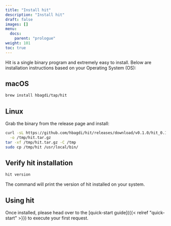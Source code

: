 ```yaml
---
title: "Install hit"
description: "Install hit"
draft: false
images: []
menu:
  docs:
    parent: "prologue"
weight: 101
toc: true
---
```


Hit is a single binary program and extremely easy to install.
Below are installation instructions based on your Operating System (OS):

## macOS

```bash
brew install hbagdi/tap/hit
```

## Linux

Grab the binary from the release page and install:

```bash
curl -sL https://github.com/hbagdi/hit/releases/download/v0.1.0/hit_0.1.0_linux_amd64.tar.gz \
  -o /tmp/hit.tar.gz
tar -xf /tmp/hit.tar.gz -C /tmp
sudo cp /tmp/hit /usr/local/bin/
```


## Verify hit installation

```bash
hit version
```

The command will print the version of hit installed on your system.

## Using hit

Once installed, please head over to the
[quick-start guide]({{< relref "quick-start" >}}) to execute your first
request.
